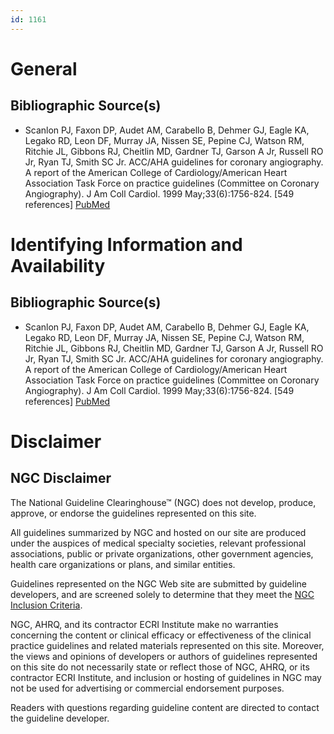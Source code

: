 ```yaml
---
id: 1161
---
```


# General

## Bibliographic Source(s)

- Scanlon PJ, Faxon DP, Audet AM, Carabello B, Dehmer GJ, Eagle KA, Legako RD, Leon DF, Murray JA, Nissen SE, Pepine CJ, Watson RM, Ritchie JL, Gibbons RJ, Cheitlin MD, Gardner TJ, Garson A Jr, Russell RO Jr, Ryan TJ, Smith SC Jr. ACC/AHA guidelines for coronary angiography. A report of the American College of Cardiology/American Heart Association Task Force on practice guidelines (Committee on Coronary Angiography). J Am Coll Cardiol. 1999 May;33(6):1756-824. [549 references] [ PubMed ](http://www.ncbi.nlm.nih.gov/entrez/query.fcgi?cmd=Retrieve&db=pubmed&dopt=Abstract&list_uids=10334456)

# Identifying Information and Availability

## Bibliographic Source(s)

- Scanlon PJ, Faxon DP, Audet AM, Carabello B, Dehmer GJ, Eagle KA, Legako RD, Leon DF, Murray JA, Nissen SE, Pepine CJ, Watson RM, Ritchie JL, Gibbons RJ, Cheitlin MD, Gardner TJ, Garson A Jr, Russell RO Jr, Ryan TJ, Smith SC Jr. ACC/AHA guidelines for coronary angiography. A report of the American College of Cardiology/American Heart Association Task Force on practice guidelines (Committee on Coronary Angiography). J Am Coll Cardiol. 1999 May;33(6):1756-824. [549 references] [ PubMed ](http://www.ncbi.nlm.nih.gov/entrez/query.fcgi?cmd=Retrieve&db=pubmed&dopt=Abstract&list_uids=10334456)

# Disclaimer

## NGC Disclaimer

The National Guideline Clearinghouse™ (NGC) does not develop, produce, approve, or endorse the guidelines represented on this site.

All guidelines summarized by NGC and hosted on our site are produced under the auspices of medical specialty societies, relevant professional associations, public or private organizations, other government agencies, health care organizations or plans, and similar entities.

Guidelines represented on the NGC Web site are submitted by guideline developers, and are screened solely to determine that they meet the [NGC Inclusion Criteria](/help-and-about/summaries/inclusion-criteria).

NGC, AHRQ, and its contractor ECRI Institute make no warranties concerning the content or clinical efficacy or effectiveness of the clinical practice guidelines and related materials represented on this site. Moreover, the views and opinions of developers or authors of guidelines represented on this site do not necessarily state or reflect those of NGC, AHRQ, or its contractor ECRI Institute, and inclusion or hosting of guidelines in NGC may not be used for advertising or commercial endorsement purposes.

Readers with questions regarding guideline content are directed to contact the guideline developer.

